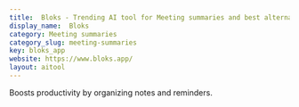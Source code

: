 ```yaml
---
title:  Bloks - Trending AI tool for Meeting summaries and best alternatives
display_name:  Bloks
category: Meeting summaries
category_slug: meeting-summaries
key: bloks_app
website: https://www.bloks.app/
layout: aitool
---
```


Boosts productivity by organizing notes and reminders.
